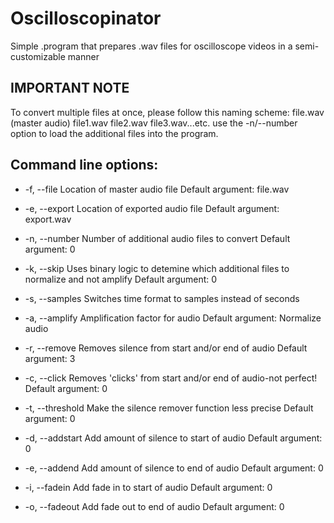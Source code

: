 # Oscilloscopinator
Simple .program that prepares .wav files for oscilloscope videos in a semi-customizable manner 

## IMPORTANT NOTE
To convert multiple files at once, please follow this naming scheme:
file.wav (master audio) file1.wav file2.wav file3.wav...etc.
use the -n/--number option to load the additional files into the program.

## Command line options:
* -f, --file
Location of master audio file
Default argument: file.wav

* -e, --export
Location of exported audio file
Default argument: export.wav

* -n, --number
Number of additional audio files to convert
Default argument: 0

* -k, --skip
Uses binary logic to detemine which additional files to normalize and not amplify
Default argument: 0

* -s, --samples
Switches time format to samples instead of seconds

* -a, --amplify
Amplification factor for audio
Default argument: Normalize audio

* -r, --remove
Removes silence from start and/or end of audio
Default argument: 3

* -c, --click
Removes 'clicks' from start and/or end of audio-not perfect!
Default argument: 0

* -t, --threshold
Make the silence remover function less precise
Default argument: 0

* -d, --addstart
Add amount of silence to start of audio
Default argument: 0

* -e, --addend
Add amount of silence to end of audio
Default argument: 0

* -i, --fadein
Add fade in to start of audio
Default argument: 0

* -o, --fadeout
Add fade out to end of audio
Default argument: 0
